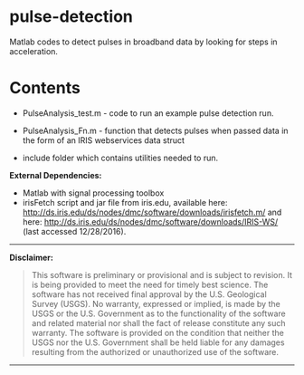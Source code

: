 # pulse-detection

Matlab codes to detect pulses in broadband data by looking for steps in acceleration.

Contents
======
* PulseAnalysis_test.m  - code to run an example pulse detection run.

* PulseAnalysis_Fn.m - function that detects pulses when passed data in the form of an IRIS webservices data struct

* include folder which contains utilities needed to run.

**External Dependencies:**
 * Matlab with signal processing toolbox
 * irisFetch script and jar file from iris.edu, available here: http://ds.iris.edu/ds/nodes/dmc/software/downloads/irisfetch.m/ and here:
http://ds.iris.edu/ds/nodes/dmc/software/downloads/IRIS-WS/ (last accessed 12/28/2016).

---------------------------------------------------------

**Disclaimer:**

>This software is preliminary or provisional and is subject to revision. It is 
being provided to meet the need for timely best science. The software has not 
received final approval by the U.S. Geological Survey (USGS). No warranty, 
expressed or implied, is made by the USGS or the U.S. Government as to the 
functionality of the software and related material nor shall the fact of release 
constitute any such warranty. The software is provided on the condition that 
neither the USGS nor the U.S. Government shall be held liable for any damages 
resulting from the authorized or unauthorized use of the software.

---------------------------------------------------------